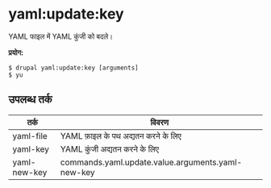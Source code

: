 # yaml:update:key
YAML फाइल में YAML कुंजी को बदले।

**प्रयोग:**
```
$ drupal yaml:update:key [arguments]
$ yu  
```

## उपलब्ध तर्क
तर्क | विवरण
---------|-------------
yaml-file | YAML फ़ाइल के पथ अद्यतन करने के लिए
yaml-key | YAML कुंजी अद्यतन करने के लिए
yaml-new-key | commands.yaml.update.value.arguments.yaml-new-key

